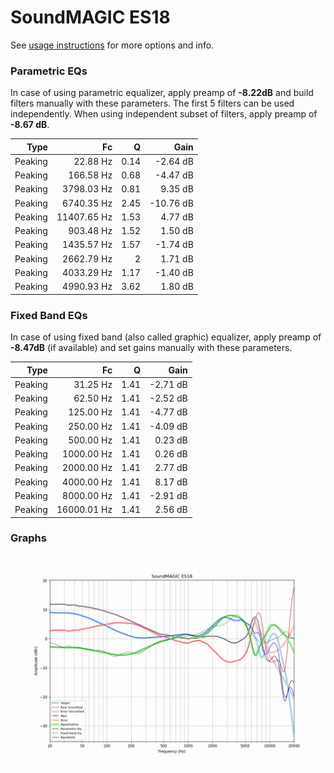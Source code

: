 # SoundMAGIC ES18
See [usage instructions](https://github.com/jaakkopasanen/AutoEq#usage) for more options and info.

### Parametric EQs
In case of using parametric equalizer, apply preamp of **-8.22dB** and build filters manually
with these parameters. The first 5 filters can be used independently.
When using independent subset of filters, apply preamp of **-8.67 dB**.

| Type    | Fc          |    Q | Gain      |
|--------:|------------:|-----:|----------:|
| Peaking | 22.88 Hz    | 0.14 | -2.64 dB  |
| Peaking | 166.58 Hz   | 0.68 | -4.47 dB  |
| Peaking | 3798.03 Hz  | 0.81 | 9.35 dB   |
| Peaking | 6740.35 Hz  | 2.45 | -10.76 dB |
| Peaking | 11407.65 Hz | 1.53 | 4.77 dB   |
| Peaking | 903.48 Hz   | 1.52 | 1.50 dB   |
| Peaking | 1435.57 Hz  | 1.57 | -1.74 dB  |
| Peaking | 2662.79 Hz  | 2    | 1.71 dB   |
| Peaking | 4033.29 Hz  | 1.17 | -1.40 dB  |
| Peaking | 4990.93 Hz  | 3.62 | 1.80 dB   |

### Fixed Band EQs
In case of using fixed band (also called graphic) equalizer, apply preamp of **-8.47dB**
(if available) and set gains manually with these parameters.

| Type    | Fc          |    Q | Gain     |
|--------:|------------:|-----:|---------:|
| Peaking | 31.25 Hz    | 1.41 | -2.71 dB |
| Peaking | 62.50 Hz    | 1.41 | -2.52 dB |
| Peaking | 125.00 Hz   | 1.41 | -4.77 dB |
| Peaking | 250.00 Hz   | 1.41 | -4.09 dB |
| Peaking | 500.00 Hz   | 1.41 | 0.23 dB  |
| Peaking | 1000.00 Hz  | 1.41 | 0.26 dB  |
| Peaking | 2000.00 Hz  | 1.41 | 2.77 dB  |
| Peaking | 4000.00 Hz  | 1.41 | 8.17 dB  |
| Peaking | 8000.00 Hz  | 1.41 | -2.91 dB |
| Peaking | 16000.01 Hz | 1.41 | 2.56 dB  |

### Graphs
![](./SoundMAGIC%20ES18.png)